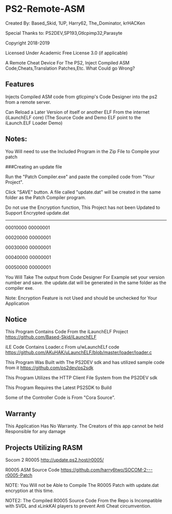 # PS2-Remote-ASM
Created By: Based_Skid, 1UP, Harry62, The_Dominator, krHACKen

Special Thanks to: PS2DEV,SP193,Gtlcpimp32,Parasyte

Copyright 2018-2019

Licensed Under Academic Free License 3.0 (if applicable)

A Remote Cheat Device For The PS2, Inject Compiled ASM Code,Cheats,Translation Patches,Etc. What Could go Wrong?

## Features

Injects Compiled ASM code from gtlcpimp's Code Designer into the ps2 from a remote server.

Can Reload a Later Version of itself or another ELF From the internet (iLaunchELF core) (The Source Code and Demo ELF point to the iLaunch.ELF Loader Demo)

## Notes: 
You Will need to use the Included Program in the Zip File to Compile your patch

###Creating an update file 

Run the "Patch Compiler.exe" and paste the compiled code from "Your Project".

Click "SAVE" button. A file called "update.dat" will be created in the same folder as the Patch Compiler program.

Do not use the Encryption function, This Project has not been Updated to Support Encrypted update.dat

----------------
00010000 00000001

00020000 00000001

00030000 00000001

00040000 00000001

00050000 00000001

You Will Take The output from Code Designer For Example set your version number and save. the update.dat will be generated in the same folder as the compiler exe.

Note: Encryption Feature is not Used and should be unchecked for Your Application


## Notice
This Program Contains Code From the iLaunchELF Project https://github.com/Based-Skid/iLaunchELF

iLE Code Contains Loader.c From u/wLaunchELf code https://github.com/AKuHAK/uLaunchELF/blob/master/loader/loader.c

This Program Was Built with The PS2DEV sdk and has utilized sample code from it https://github.com/ps2dev/ps2sdk

This Program Utilizes the HTTP Client File System from the PS2DEV sdk

This Program Requires the Latest PS2SDK to Build

Some of the Controller Code is From "Cora Source".

## Warranty
This Application Has No Warranty. The Creators of this app cannot be held Responsible for any damage

## Projects Utilizing RASM

Socom 2 R0005 http://update.ps2.host/r0005/

R0005 ASM Source Code https://github.com/harry6two/SOCOM-2---r0005-Patch

NOTE: You Will not be Able to Compile The R0005 Patch with update.dat encryption at this time.

NOTE2: The Compiled R0005 Source Code From the Repo is Incompatible with SVDL and xLinkKAI players to prevent Anti Cheat circumvention.

 
